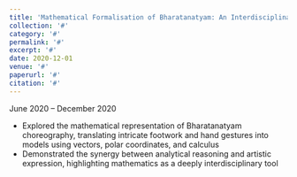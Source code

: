 ```yaml
---
title: 'Mathematical Formalisation of Bharatanatyam: An Interdisciplinary Inquiry into Classical Dance and Quantitative Modelling (Course – IB Diploma Mathematics)'
collection: '#'
category: '#'
permalink: '#'
excerpt: '#'
date: 2020-12-01
venue: '#'
paperurl: '#'
citation: '#'
---
```


June 2020 – December 2020

- Explored the mathematical representation of Bharatanatyam choreography, translating intricate footwork and hand gestures into models using vectors, polar coordinates, and calculus  
- Demonstrated the synergy between analytical reasoning and artistic expression, highlighting mathematics as a deeply interdisciplinary tool  
